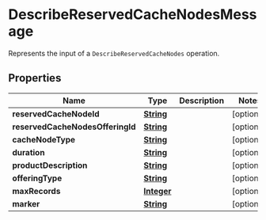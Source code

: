 

# DescribeReservedCacheNodesMessage

Represents the input of a <code>DescribeReservedCacheNodes</code> operation.

## Properties

| Name | Type | Description | Notes |
|------------ | ------------- | ------------- | -------------|
|**reservedCacheNodeId** | [**String**](String.md) |  |  [optional] |
|**reservedCacheNodesOfferingId** | [**String**](String.md) |  |  [optional] |
|**cacheNodeType** | [**String**](String.md) |  |  [optional] |
|**duration** | [**String**](String.md) |  |  [optional] |
|**productDescription** | [**String**](String.md) |  |  [optional] |
|**offeringType** | [**String**](String.md) |  |  [optional] |
|**maxRecords** | [**Integer**](Integer.md) |  |  [optional] |
|**marker** | [**String**](String.md) |  |  [optional] |



